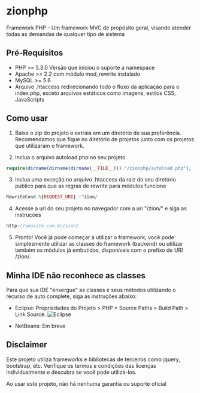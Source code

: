 # zionphp
Framework PHP - Um framework MVC de propósito geral, visando atender todas as demandas de qualquer tipo de sistema

## Pré-Requisitos
- PHP >= 5.3.0 Versão que iniciou o suporte a namespace
- Apache >= 2.2 com módulo mod_rewrite instalado
- MySQL >= 5.6
- Arquivo .htaccess redirecionando todo o fluxo da aplicação para o index.php, exceto arquivos estáticos como 
imagens, estilos CSS, JavaScripts

## Como usar
 
1) Baixe o zip do projeto e extraia em um diretório de sua preferência. Recomendamos que fique no diretório de projetos 
junto com os projetos que utilizaram o framework.

2) Inclua o arquivo autoload.php no seu projeto 
 
```php
require(dirname(dirname(dirname(__FILE__)))."/zionphp/autoload.php");
```
 
3) Inclua uma exceção no arquivo .htaccess da raiz do seu diretório publico para que as regras de rewrite para módulos
funcione
 
```php 
RewriteCond %{REQUEST_URI} !^zion/
```
 
4) Acesse a url do seu projeto no navegador com a uri "/zion/" e siga as instruções

```php 
http://seusite.com.br/zion/
```

5) Pronto! Você já pode começar a utilizar o framework, você pode simplesmente utilizar as classes do framework (backend) 
ou utilizar também os módulos já embutidos, disponíveis com o prefixo de URI /zion/. 

## Minha IDE não reconhece as classes

Para que sua IDE "enxergue" as classes e seus métodos utilizando o recurso de auto complete, siga as instruções abaixo:
 
- Eclipse: Propriedades do Projeto > PHP > Source Paths > Build Path > Link Source.
![Eclipse](https://raw.githubusercontent.com/vcd94xt10z/zionphp/master/frontend/zion/github/eclipse.png)
 
- NetBeans: Em breve

## Disclaimer

Este projeto utiliza frameworks e bibliotecas de terceiros como jquery, bootstrap, etc. 
Verifique os termos e condições das licenças individualmente e descubra se você pode utilizá-los.

Ao usar este projeto, não há nenhuma garantia ou suporte oficial